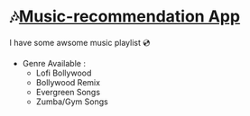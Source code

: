 # 🎶[Music-recommendation App](https://music-recommendation-by-shraddha.netlify.app/)

I have some awsome music playlist 💿


* Genre Available :
  * Lofi Bollywood
  * Bollywood Remix
  * Evergreen Songs
  * Zumba/Gym Songs

